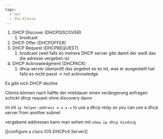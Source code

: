 ```yaml
---
tags:
  - nwt
  - 3te_Klasse
---
```

1. DHCP Discover (DHCPDISCOVER)
	1. brodcast
2. DHCP Offer (DHCPOFFER)
3. DHCP Request (DHCPREQUEST)
	1. brodcast (weil falls es mehere DHCP server gibt  damit der weiß das die adresse vergeben is)
4. DHCP Acknowledgment (DHCPACK)
	1. dhcp server überprüft das angebot es es ist, was er ausgestellt hat falls es nicht passt → not acknowledge

Es gibt nich DHCP decline

Clients können nach hälfte der mietdauer einen verlängerung anfragen
schickt dhcp request ohne discovery davor 

im int `ip helper-address x.x.x.x` to use a dhcp relay so you can use a dhcp server from another subnet

vergebene addressen kann man sehen mit `show ip dhcp binding`

[[configure a cisco IOS DHCPv4 Server]]